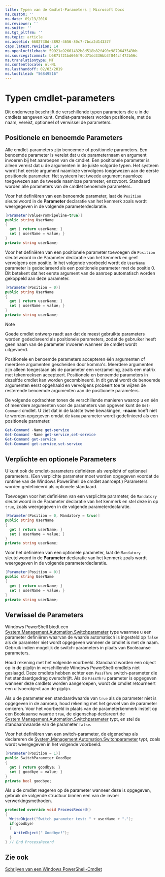 ```yaml
---
title: Typen van de Cmdlet-Parameters | Microsoft Docs
ms.custom: ''
ms.date: 09/13/2016
ms.reviewer: ''
ms.suite: ''
ms.tgt_pltfrm: ''
ms.topic: article
ms.assetid: 6602730d-3892-4656-80c7-7bca2d14337f
caps.latest.revision: 14
ms.openlocfilehash: 59921a92661482b8d518b82f490c9879643543bb
ms.sourcegitcommit: b6871f21bd666f9cd71dd336bb3f844cf472b56c
ms.translationtype: MT
ms.contentlocale: nl-NL
ms.lasthandoff: 02/03/2019
ms.locfileid: "56849516"
---
```

# <a name="types-of-cmdlet-parameters"></a>Typen cmdlet-parameters

Dit onderwerp beschrijft de verschillende typen parameters die u in de cmdlets aangeven kunt. Cmdlet-parameters worden positionele, met de naam, vereist, optioneel of verwissel de parameters.

## <a name="positional-and-named-parameters"></a>Positionele en benoemde Parameters

Alle cmdlet-parameters zijn benoemde of positionele parameters. Een benoemde parameter is vereist dat u de parameternaam en argument invoeren bij het aanroepen van de cmdlet. Een positionele parameter is alleen vereist dat u de argumenten in de juiste volgorde typen. Het systeem wordt het eerste argument naamloze vervolgens toegewezen aan de eerste positionele parameter. Het systeem het tweede argument naamloze toegewezen aan de tweede naamloze parameter, enzovoort. Standaard worden alle parameters van de cmdlet benoemde parameters.

Voor het definiëren van een benoemde parameter, laat de `Position` sleutelwoord in de **Parameter** declaratie van het kenmerk zoals wordt weergegeven in de volgende parameterdeclaratie.

```csharp
[Parameter(ValueFromPipeline=true)]
public string UserName
{
  get { return userName; }
  set { userName = value; }
}
private string userName;
```

Voor het definiëren van een positionele parameter toevoegen de `Position` sleutelwoord in de Parameter declaratie van het kenmerk en geef vervolgens een positie. In het volgende voorbeeld wordt de `UserName` parameter is gedeclareerd als een positionele parameter met de positie 0. Dit betekent dat het eerste argument van de aanroep automatisch worden gekoppeld aan deze parameter.

```csharp
[Parameter(Position = 0)]
public string UserName
{
  get { return userName; }
  set { userName = value; }
}
private string userName;
```

> [!NOTE]
> Goede cmdlet ontwerp raadt aan dat de meest gebruikte parameters worden gedeclareerd als positionele parameters, zodat de gebruiker heeft geen naam van de parameter invoeren wanneer de cmdlet wordt uitgevoerd.

Positionele en benoemde parameters accepteren één argumenten of meerdere argumenten gescheiden door komma's. Meerdere argumenten zijn alleen toegestaan als de parameter een verzameling, zoals een matrix met tekenreeksen accepteert. Positionele en benoemde parameters in dezelfde cmdlet kan worden gecombineerd. In dit geval wordt de benoemde argumenten eerst opgehaald en vervolgens probeert toe te wijzen de resterende benoemde argumenten aan de positionele parameters.

De volgende opdrachten tonen de verschillende manieren waarop u en één of meerdere argumenten voor de parameters van opgeven kunt de `Get-Command` cmdlet. U ziet dat in de laatste twee bewakingen, **-naam** hoeft niet te worden opgegeven omdat de `Name` parameter wordt gedefinieerd als een positionele parameter.

```powershell
Get-Command -Name get-service
Get-Command -Name get-service,set-service
Get-Command get-service
Get-Command get-service,set-service
```

## <a name="mandatory-and-optional-parameters"></a>Verplichte en optionele Parameters

U kunt ook de cmdlet-parameters definiëren als verplicht of optioneel parameters. (Een verplichte parameter moet worden opgegeven voordat de runtime van de Windows PowerShell de cmdlet aanroept.)  Parameters worden gedefinieerd als optionele standaard.

Toevoegen voor het definiëren van een verplichte parameter, de `Mandatory` sleutelwoord in de Parameter declaratie van het kenmerk en stel deze in op `true`, zoals weergegeven in de volgende parameterdeclaratie.

```csharp
[Parameter(Position = 0, Mandatory = true)]
public string UserName
{
  get { return userName; }
  set { userName = value; }
}
private string userName;
```

Voor het definiëren van een optionele parameter, laat de `Mandatory` sleutelwoord in de **Parameter** declaratie van het kenmerk zoals wordt weergegeven in de volgende parameterdeclaratie.

```csharp
[Parameter(Position = 0)]
public string UserName
{
  get { return userName; }
  set { userName = value; }
}
private string userName;
```

## <a name="switch-parameters"></a>Verwissel de Parameters

Windows PowerShell biedt een [System.Management.Automation.Switchparameter](/dotnet/api/System.Management.Automation.SwitchParameter) type waarmee u een parameter definiëren waarvan de waarde automatisch is ingesteld op `false` als de parameter niet wordt opgegeven wanneer de cmdlet is met de naam. Gebruik indien mogelijk de switch-parameters in plaats van Booleaanse parameters.

Houd rekening met het volgende voorbeeld. Standaard worden een object op in de pijplijn in verschillende Windows PowerShell-cmdlets niet geslaagd. Deze cmdlets hebben echter een `PassThru` switch-parameter die het standaardgedrag overschrijft. Als de `PassThru` parameter is opgegeven wanneer deze cmdlets worden aangeroepen, wordt de cmdlet retourneert een uitvoerobject aan de pijplijn.

Als u de parameter een standaardwaarde van `true` als de parameter niet is opgegeven in de aanroep, houd rekening met het gevoel van de parameter omkeren. Voor het voorbeeld in plaats van de parameterkenmerk instelt op een Booleaanse waarde `true`, de eigenschap declareert de [System.Management.Automation.Switchparameter](/dotnet/api/System.Management.Automation.SwitchParameter) typt, en stel de standaardwaarde van de parameter `false`.

Voor het definiëren van een switch-parameter, de eigenschap als declareren de [System.Management.Automation.Switchparameter](/dotnet/api/System.Management.Automation.SwitchParameter) typt, zoals wordt weergegeven in het volgende voorbeeld.

```csharp
[Parameter(Position = 1)]
public SwitchParameter GoodBye
{
  get { return goodbye; }
  set { goodbye = value; }
}
private bool goodbye;
```

Als u de cmdlet reageren op de parameter wanneer deze is opgegeven, gebruik de volgende structuur binnen een van de invoer verwerkingsmethoden.

```csharp
protected override void ProcessRecord()
{
  WriteObject("Switch parameter test: " + userName + ".");
  if(goodbye)
  {
    WriteObject(" Goodbye!");
  }
} // End ProcessRecord
```

## <a name="see-also"></a>Zie ook

[Schrijven van een Windows PowerShell-Cmdlet](./writing-a-windows-powershell-cmdlet.md)

